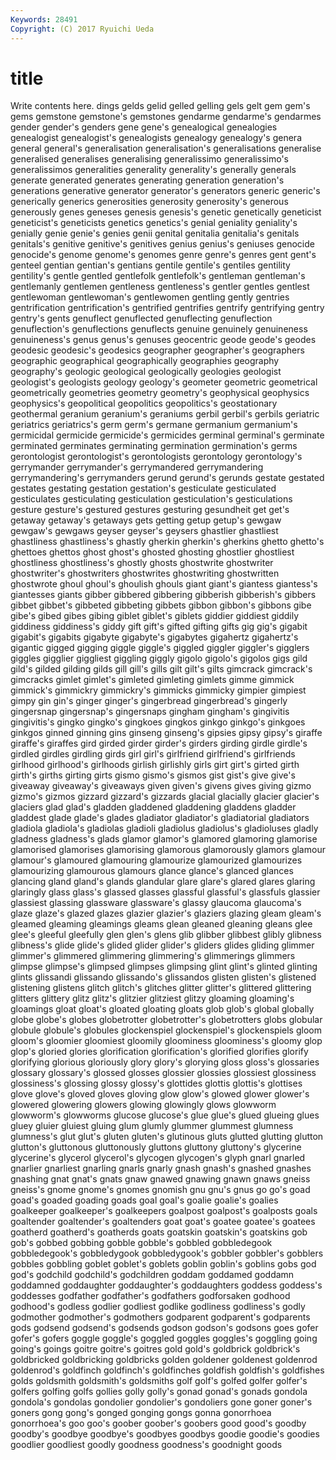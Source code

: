 ```yaml
---
Keywords: 28491 
Copyright: (C) 2017 Ryuichi Ueda
---
```


# title

Write contents here.
dings gelds gelid gelled
gelling gels gelt gem gem's gems gemstone gemstone's gemstones gendarme
gendarme's gendarmes gender gender's genders gene gene's genealogical genealogies genealogist
genealogist's genealogists genealogy genealogy's genera general general's generalisation generalisation's generalisations
generalise generalised generalises generalising generalissimo generalissimo's generalissimos generalities generality generality's
generally generals generate generated generates generating generation generation's generations generative
generator generator's generators generic generic's generically generics generosities generosity generosity's
generous generously genes geneses genesis genesis's genetic genetically geneticist geneticist's
geneticists genetics genetics's genial geniality geniality's genially genie genie's genies
genii genital genitalia genitalia's genitals genitals's genitive genitive's genitives genius
genius's geniuses genocide genocide's genome genome's genomes genre genre's genres
gent gent's genteel gentian gentian's gentians gentile gentile's gentiles gentility
gentility's gentle gentled gentlefolk gentlefolk's gentleman gentleman's gentlemanly gentlemen gentleness
gentleness's gentler gentles gentlest gentlewoman gentlewoman's gentlewomen gentling gently gentries
gentrification gentrification's gentrified gentrifies gentrify gentrifying gentry gentry's gents genuflect
genuflected genuflecting genuflection genuflection's genuflections genuflects genuine genuinely genuineness genuineness's
genus genus's genuses geocentric geode geode's geodes geodesic geodesic's geodesics
geographer geographer's geographers geographic geographical geographically geographies geography geography's geologic
geological geologically geologies geologist geologist's geologists geology geology's geometer geometric
geometrical geometrically geometries geometry geometry's geophysical geophysics geophysics's geopolitical geopolitics
geopolitics's geostationary geothermal geranium geranium's geraniums gerbil gerbil's gerbils geriatric
geriatrics geriatrics's germ germ's germane germanium germanium's germicidal germicide germicide's
germicides germinal germinal's germinate germinated germinates germinating germination germination's germs
gerontologist gerontologist's gerontologists gerontology gerontology's gerrymander gerrymander's gerrymandered gerrymandering gerrymandering's
gerrymanders gerund gerund's gerunds gestate gestated gestates gestating gestation gestation's
gesticulate gesticulated gesticulates gesticulating gesticulation gesticulation's gesticulations gesture gesture's gestured
gestures gesturing gesundheit get get's getaway getaway's getaways gets getting
getup getup's gewgaw gewgaw's gewgaws geyser geyser's geysers ghastlier ghastliest
ghastliness ghastliness's ghastly gherkin gherkin's gherkins ghetto ghetto's ghettoes ghettos
ghost ghost's ghosted ghosting ghostlier ghostliest ghostliness ghostliness's ghostly ghosts
ghostwrite ghostwriter ghostwriter's ghostwriters ghostwrites ghostwriting ghostwritten ghostwrote ghoul ghoul's
ghoulish ghouls giant giant's giantess giantess's giantesses giants gibber gibbered
gibbering gibberish gibberish's gibbers gibbet gibbet's gibbeted gibbeting gibbets gibbon
gibbon's gibbons gibe gibe's gibed gibes gibing giblet giblet's giblets
giddier giddiest giddily giddiness giddiness's giddy gift gift's gifted gifting
gifts gig gig's gigabit gigabit's gigabits gigabyte gigabyte's gigabytes gigahertz
gigahertz's gigantic gigged gigging giggle giggle's giggled giggler giggler's gigglers
giggles gigglier giggliest giggling giggly gigolo gigolo's gigolos gigs gild
gild's gilded gilding gilds gill gill's gills gilt gilt's gilts
gimcrack gimcrack's gimcracks gimlet gimlet's gimleted gimleting gimlets gimme gimmick
gimmick's gimmickry gimmickry's gimmicks gimmicky gimpier gimpiest gimpy gin gin's
ginger ginger's gingerbread gingerbread's gingerly gingersnap gingersnap's gingersnaps gingham gingham's
gingivitis gingivitis's gingko gingko's gingkoes gingkos ginkgo ginkgo's ginkgoes ginkgos
ginned ginning gins ginseng ginseng's gipsies gipsy gipsy's giraffe giraffe's
giraffes gird girded girder girder's girders girding girdle girdle's girdled
girdles girdling girds girl girl's girlfriend girlfriend's girlfriends girlhood girlhood's
girlhoods girlish girlishly girls girt girt's girted girth girth's girths
girting girts gismo gismo's gismos gist gist's give give's giveaway
giveaway's giveaways given given's givens gives giving gizmo gizmo's gizmos
gizzard gizzard's gizzards glacial glacially glacier glacier's glaciers glad glad's
gladden gladdened gladdening gladdens gladder gladdest glade glade's glades gladiator
gladiator's gladiatorial gladiators gladiola gladiola's gladiolas gladioli gladiolus gladiolus's gladioluses
gladly gladness gladness's glads glamor glamor's glamored glamoring glamorise glamorised
glamorises glamorising glamorous glamorously glamors glamour glamour's glamoured glamouring glamourize
glamourized glamourizes glamourizing glamourous glamours glance glance's glanced glances glancing
gland gland's glands glandular glare glare's glared glares glaring glaringly
glass glass's glassed glasses glassful glassful's glassfuls glassier glassiest glassing
glassware glassware's glassy glaucoma glaucoma's glaze glaze's glazed glazes glazier
glazier's glaziers glazing gleam gleam's gleamed gleaming gleamings gleams glean
gleaned gleaning gleans glee glee's gleeful gleefully glen glen's glens
glib glibber glibbest glibly glibness glibness's glide glide's glided glider
glider's gliders glides gliding glimmer glimmer's glimmered glimmering glimmering's glimmerings
glimmers glimpse glimpse's glimpsed glimpses glimpsing glint glint's glinted glinting
glints glissandi glissando glissando's glissandos glisten glisten's glistened glistening glistens
glitch glitch's glitches glitter glitter's glittered glittering glitters glittery glitz
glitz's glitzier glitziest glitzy gloaming gloaming's gloamings gloat gloat's gloated
gloating gloats glob glob's global globally globe globe's globes globetrotter
globetrotter's globetrotters globs globular globule globule's globules glockenspiel glockenspiel's glockenspiels
gloom gloom's gloomier gloomiest gloomily gloominess gloominess's gloomy glop glop's
gloried glories glorification glorification's glorified glorifies glorify glorifying glorious gloriously
glory glory's glorying gloss gloss's glossaries glossary glossary's glossed glosses
glossier glossies glossiest glossiness glossiness's glossing glossy glossy's glottides glottis
glottis's glottises glove glove's gloved gloves gloving glow glow's glowed
glower glower's glowered glowering glowers glowing glowingly glows glowworm glowworm's
glowworms glucose glucose's glue glue's glued glueing glues gluey gluier
gluiest gluing glum glumly glummer glummest glumness glumness's glut glut's
gluten gluten's glutinous gluts glutted glutting glutton glutton's gluttonous gluttonously
gluttons gluttony gluttony's glycerine glycerine's glycerol glycerol's glycogen glycogen's glyph
gnarl gnarled gnarlier gnarliest gnarling gnarls gnarly gnash gnash's gnashed
gnashes gnashing gnat gnat's gnats gnaw gnawed gnawing gnawn gnaws
gneiss gneiss's gnome gnome's gnomes gnomish gnu gnu's gnus go
go's goad goad's goaded goading goads goal goal's goalie goalie's
goalies goalkeeper goalkeeper's goalkeepers goalpost goalpost's goalposts goals goaltender goaltender's
goaltenders goat goat's goatee goatee's goatees goatherd goatherd's goatherds goats
goatskin goatskin's goatskins gob gob's gobbed gobbing gobble gobble's gobbled
gobbledegook gobbledegook's gobbledygook gobbledygook's gobbler gobbler's gobblers gobbles gobbling goblet
goblet's goblets goblin goblin's goblins gobs god god's godchild godchild's
godchildren goddam goddamed goddamn goddamned goddaughter goddaughter's goddaughters goddess goddess's
goddesses godfather godfather's godfathers godforsaken godhood godhood's godless godlier godliest
godlike godliness godliness's godly godmother godmother's godmothers godparent godparent's godparents
gods godsend godsend's godsends godson godson's godsons goes gofer gofer's
gofers goggle goggle's goggled goggles goggles's goggling going going's goings
goitre goitre's goitres gold gold's goldbrick goldbrick's goldbricked goldbricking goldbricks
golden goldener goldenest goldenrod goldenrod's goldfinch goldfinch's goldfinches goldfish goldfish's
goldfishes golds goldsmith goldsmith's goldsmiths golf golf's golfed golfer golfer's
golfers golfing golfs gollies golly golly's gonad gonad's gonads gondola
gondola's gondolas gondolier gondolier's gondoliers gone goner goner's goners gong
gong's gonged gonging gongs gonna gonorrhoea gonorrhoea's goo goo's goober
goober's goobers good good's goodby goodby's goodbye goodbye's goodbyes goodbys
goodie goodie's goodies goodlier goodliest goodly goodness goodness's goodnight goods
